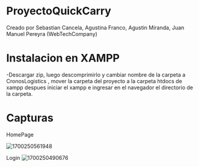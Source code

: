 # ProyectoQuickCarry
Creado por Sebastian Cancela, Agustina Franco, Agustin Miranda, Juan Manuel Pereyra
(WebTechCompany)

# Instalacion en XAMPP
-Descargar zip, luego descomprimirlo y cambiar nombre de la carpeta a CronosLogistics , mover la carpeta del proyecto a la carpeta htdocs de xampp despues iniciar el xampp e ingresar en el navegador el directorio de la carpeta.

# Capturas

HomePage

![1700250561948](https://github.com/Agustin15/ProyectoQuickCarry/assets/60082275/88175329-7ff6-4085-b6cc-b3107c9a7fbb)


Login
![1700250490676](https://github.com/Agustin15/ProyectoQuickCarry/assets/60082275/ba4d7e3b-b60a-4b19-ad17-45d785bd7268)


